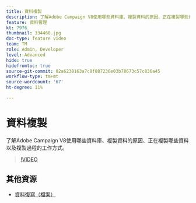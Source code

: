```yaml
---
title: 資料複製
description: 了解Adobe Campaign V8使用哪些資料庫、複製資料的原因、正在複製哪些資料以及複製過程的工作方式。
feature: 資料管理
kt: 7976
thumbnail: 334460.jpg
doc-type: feature video
team: TM
role: Admin, Developer
level: Advanced
hide: true
hidefromtoc: true
source-git-commit: 02a6238163a7c8f887236e03b78673c57c836a45
workflow-type: tm+mt
source-wordcount: '67'
ht-degree: 11%

---
```


# 資料複製

了解Adobe Campaign V8使用哪些資料庫、複製資料的原因、正在複製哪些資料以及複製過程的工作方式。

>[!VIDEO](https://video.tv.adobe.com/v/334460?quality=12)

## 其他資源

* [資料復寫（檔案）](https://experienceleague.adobe.com/docs/campaign/campaign-v8/config/replication.html?lang=en#data-replication)
